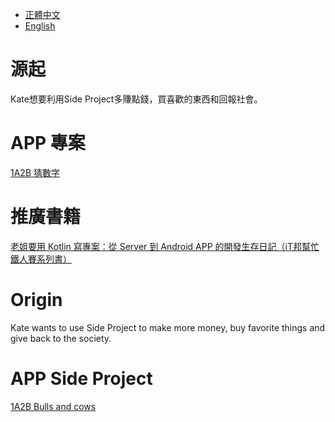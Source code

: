 *   [正體中文](#源起)
*   [English](#origin)

# 源起

Kate想要利用Side Project多賺點錢，買喜歡的東西和回報社會。

# APP 專案

[1A2B 猜數字](https://play.google.com/store/apps/details?id=elfcup.game.bullsandcows)

# 推廣書籍

[老姐要用 Kotlin 寫專案：從 Server 到 Android APP 的開發生存日記（iT邦幫忙鐵人賽系列書）](https://www.tenlong.com.tw/products/9789864348978)

# Origin

Kate wants to use Side Project to make more money, buy favorite things and give back to the society.

# APP Side Project

[1A2B Bulls and cows](https://play.google.com/store/apps/details?id=elfcup.game.bullsandcows)

